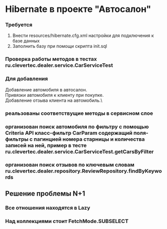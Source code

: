 # Hibernate в проекте "Автосалон" 
### Требуется
1. Внести resources/hibernate.cfg.xml настройки для подключения к базе данных
2. Заполнить базу при помощи скрипта init.sql
### Проверка работы методов в тестах ru.clevertec.dealer.service.CarServiceTest

### Для добавления 
Добавление автомобиля в автосалон.\
Привязки автомобиля к клиенту при покупке.\
Добавление отзыва клиента на автомобиль.\
### реальзованы соответствущие методы в сервисном слое
### организован поиск автомобиля по фильтру с помощью Criteria API класс-фильтр CarParam содержащий поля-фильтры с пагинцией номера старницы и количества записей на ней, пример в тесте ru.clevertec.dealer.service.CarServiceTest.getCarsByFilter
### организован поиск отзывов по ключевым словам ru.clevertec.dealer.repository.ReviewRepository.findByKeywords

## Решение проблемы N+1 
### Все отношения находятся в Lazy
### Над коллекциями стоит FetchMode.SUBSELECT

